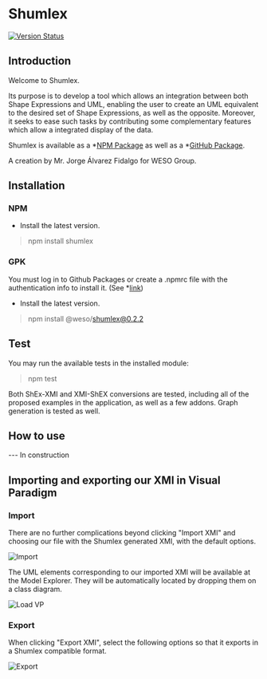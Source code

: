 # Shumlex
[![Version Status](https://img.shields.io/badge/version-0.2.2-green.svg)](https://github.com/weso/shumlex)

## Introduction
Welcome to Shumlex. 

Its purpose is to develop a tool which allows an integration between both Shape Expressions and UML, enabling the user to create an UML equivalent to the desired set of Shape Expressions, as well as the opposite. Moreover, it seeks to ease such tasks by contributing some complementary features which allow a integrated display of the data.

Shumlex is available as a *[NPM Package](https://www.npmjs.com/package/shumlex) as well as a *[GitHub Package](https://github.com/weso/shumlex/packages/436974).

A creation by Mr. Jorge Álvarez Fidalgo for WESO Group.

## Installation

### NPM

* Install the latest version.
> npm install shumlex

### GPK

You must log in to Github Packages or create a .npmrc file with the authentication info to install it. (See *[link](https://docs.github.com/es/free-pro-team@latest/packages/using-github-packages-with-your-projects-ecosystem/configuring-npm-for-use-with-github-packages))

* Install the latest version.
> npm install @weso/shumlex@0.2.2


## Test

You may run the available tests in the installed module:
> npm test

Both ShEx-XMI and XMI-ShEX conversions are tested, including all of the proposed examples in the application, as well as a few addons. Graph generation is tested as well.

## How to use

--- In construction

## Importing and exporting our XMI in Visual Paradigm

### Import
There are no further complications beyond clicking "Import XMI" and choosing our file with the Shumlex generated XMI, with the default options.

![Import](https://github.com/jorgealvarezfidalgo/Shumlex/blob/master/docs/img/importxmi.PNG)

The UML elements corresponding to our imported XMI will be available at the Model Explorer. They will be automatically located by dropping them on a class diagram.

![Load VP](https://github.com/jorgealvarezfidalgo/Shumlex/blob/master/docs/img/cargarvp.PNG)

### Export
When clicking "Export XMI", select the following options so that it exports in a Shumlex compatible format.

![Export](https://github.com/jorgealvarezfidalgo/Shumlex/blob/master/docs/img/exportxmi.PNG)

